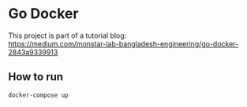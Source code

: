 # Go Docker

This project is part of a tutorial blog:  
<https://medium.com/monstar-lab-bangladesh-engineering/go-docker-2843a9339913>

## How to run

```bash
docker-compose up
```
